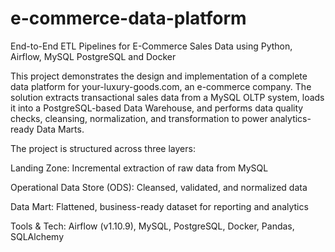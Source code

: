 # e-commerce-data-platform
End-to-End ETL Pipelines for E-Commerce Sales Data using Python, Airflow, MySQL PostgreSQL and Docker

This project demonstrates the design and implementation of a complete data platform for your-luxury-goods.com, an e-commerce company. The solution extracts transactional sales data from a MySQL OLTP system, loads it into a PostgreSQL-based Data Warehouse, and performs data quality checks, cleansing, normalization, and transformation to power analytics-ready Data Marts.

The project is structured across three layers:

Landing Zone: Incremental extraction of raw data from MySQL

Operational Data Store (ODS): Cleansed, validated, and normalized data

Data Mart: Flattened, business-ready dataset for reporting and analytics

Tools & Tech: Airflow (v1.10.9), MySQL, PostgreSQL, Docker, Pandas, SQLAlchemy

